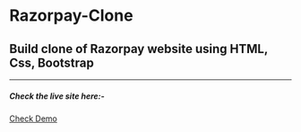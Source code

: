 # Razorpay-Clone

<h2>Build clone of Razorpay website using HTML, Css, Bootstrap</h2>
<hr/>
<h5> Check the live site here:- </h5>
<a target="_blank" href="https://mukeshpandey9.github.io/Razorpay-Clone/" >Check Demo</a>

